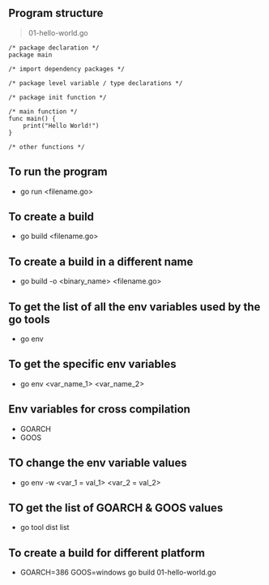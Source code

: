 ## Program structure ##
> 01-hello-world.go
```
/* package declaration */
package main

/* import dependency packages */

/* package level variable / type declarations */

/* package init function */

/* main function */
func main() {
	print("Hello World!")
}

/* other functions */
```

## To run the program ##
- go run <filename.go>

## To create a build ##
- go build <filename.go>

## To create a build in a different name ##
- go build -o <binary_name> <filename.go>

## To get the list of all the env variables used by the go tools ##
- go env

## To get the specific env variables ##
- go env <var_name_1> <var_name_2>

## Env variables for cross compilation ##
- GOARCH
- GOOS

## TO change the env variable values ##
- go env -w <var_1 = val_1> <var_2 = val_2>

## TO get the list of GOARCH & GOOS values ##
- go tool dist list

## To create a build for different platform ##
-  GOARCH=386 GOOS=windows go build 01-hello-world.go 